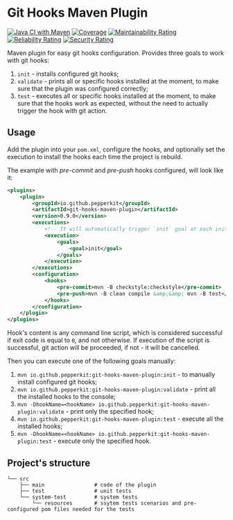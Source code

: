 # Git Hooks Maven Plugin
[![Java CI with Maven](https://github.com/pepperkit/git-hooks-maven-plugin/actions/workflows/maven.yml/badge.svg?branch=master)](https://github.com/pepperkit/git-hooks-maven-plugin/actions/workflows/maven.yml)
[![Coverage](https://sonarcloud.io/api/project_badges/measure?project=pepperkit_git-hooks-maven-plugin&metric=coverage)](https://sonarcloud.io/dashboard?id=pepperkit_git-hooks-maven-plugin)
[![Maintainability Rating](https://sonarcloud.io/api/project_badges/measure?project=pepperkit_git-hooks-maven-plugin&metric=sqale_rating)](https://sonarcloud.io/dashboard?id=pepperkit_git-hooks-maven-plugin)
[![Reliability Rating](https://sonarcloud.io/api/project_badges/measure?project=pepperkit_git-hooks-maven-plugin&metric=reliability_rating)](https://sonarcloud.io/dashboard?id=pepperkit_git-hooks-maven-plugin)
[![Security Rating](https://sonarcloud.io/api/project_badges/measure?project=pepperkit_git-hooks-maven-plugin&metric=security_rating)](https://sonarcloud.io/dashboard?id=pepperkit_git-hooks-maven-plugin)

Maven plugin for easy git hooks configuration. Provides three goals to work with git hooks:
1. `init` - installs configured git hooks;
2. `validate` - prints all or specific hooks installed at the moment, to make sure that the plugin was configured correctly;
3. `test` - executes all or specific hooks installed at the moment, to make sure that the hooks work as expected, 
   without the need to actually trigger the hook with git action.

## Usage
Add the plugin into your `pom.xml`, configure the hooks, and optionally set the execution to install the hooks each time
the project is rebuild.

The example with *pre-commit* and *pre-push* hooks configured, will look like it:
```xml
<plugins>
    <plugin>
        <groupId>io.github.pepperkit</groupId>
        <artifactId>git-hooks-maven-plugin</artifactId>
        <version>0.9.0</version>
        <executions>
            <!-- It will automatically trigger `init` goal at each initialize project maven phase. -->
            <execution>
                <goals>
                    <goal>init</goal>
                </goals>
            </execution>
        </executions>
        <configuration>
            <hooks>
                <pre-commit>mvn -B checkstyle:checkstyle</pre-commit>
                <pre-push>mvn -B clean compile &amp;&amp; mvn -B test</pre-push>
            </hooks>
        </configuration>
    </plugin>
</plugins>
```

Hook's content is any command line script, which is considered successful if exit code is equal to `0`, and not otherwise.
If execution of the script is successful, git action will be proceeded, if not - it will be cancelled.

Then you can execute one of the following goals manually:
1. `mvn io.github.pepperkit:git-hooks-maven-plugin:init` - to manually install configured git hooks;
2. `mvn io.github.pepperkit:git-hooks-maven-plugin:validate` - print all the installed hooks to the console;
3. `mvn -DhookName=<hookName> io.github.pepperkit:git-hooks-maven-plugin:validate` - print only the specified hook;
4. `mvn io.github.pepperkit:git-hooks-maven-plugin:test` - execute all the installed hooks;
5. `mvn -DhookName=<hookName> io.github.pepperkit:git-hooks-maven-plugin:test` - execute only the specified hook.

## Project's structure
```
└── src
    ├── main                # code of the plugin
    ├── test                # unit tests
    └── system-test         # system tests
        └── resources       # ssytem tests scenarios and pre-configured pom files needed for the tests
```
